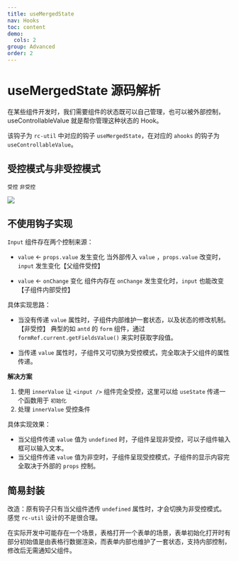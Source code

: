 ```yaml
---
title: useMergedState
nav: Hooks
toc: content
demo:
  cols: 2
group: Advanced
order: 2
---
```


# useMergedState 源码解析

在某些组件开发时，我们需要组件的状态既可以自己管理，也可以被外部控制，useControllableValue 就是帮你管理这种状态的 Hook。

该钩子为 `rc-util` 中对应的钩子 `useMergedState`，在对应的 `ahooks` 的钩子为 `useControllableValue`。

## 受控模式与非受控模式

<code src="./demo/demo1.tsx"  description="传入 value">受控</code>
<code src="./demo/demo2.tsx" description="传入 defaultValue, 通过 ref 获取 value" >非受控</code>

<!-- <code src="./demo/demo3.tsx" description="同时传入 value 和 defaultValue 控制台报错">同时传入</code> -->

![](https://vblog-img.oss-cn-shanghai.aliyuncs.com/jacky-blog-vuepress/202403021706455.png)

## 不使用钩子实现

`Input` 组件存在两个控制来源：

- `value` ← `props.value` 发生变化
  当外部传入 `value` ，`props.value` 改变时，`input` 发生变化【父组件受控】

- `value` ← `onChange` 变化
  组件内存在 `onChange` 发生变化时，`input` 也能改变【子组件内部受控】

具体实现思路：

- 当没有传递 `value` 属性时，子组件内部维护一套状态，以及状态的修改机制。【非受控】
  典型的如 `antd` 的 `form` 组件，通过 `formRef.current.getFieldsValue()` 来实时获取字段值。

- 当传递 `value` 属性时，子组件又可切换为受控模式，完全取决于父组件的属性传递。

**解决方案**

1. 使用 `innerValue` 让 `<input />` 组件完全受控，这里可以给 `useState` 传递一个函数用于 `初始化`
2. 处理 `innerValue` 受控条件

<code src="./demo/demo4.tsx" ></code>

具体实现效果：

- 当父组件传递 `value` 值为 `undefined` 时，子组件呈现非受控，可以子组件输入框可以输入文本。
- 当父组件传递 `value` 值为非空时，子组件呈现受控模式，子组件的显示内容完全取决于外部的 `props` 控制。

## 简易封装

改造：原有钩子只有当父组件透传 `undefined` 属性时，才会切换为非受控模式。感觉 `rc-util` 设计的不是很合理。

在实际开发中可能存在一个场景，表格打开一个表单的场景，表单初始化打开时有部分初始值是由表格行数据渲染，而表单内部也维护了一套状态，支持内部控制，修改后无需通知父组件。

<code src="./demo/demo5.tsx" ></code>
